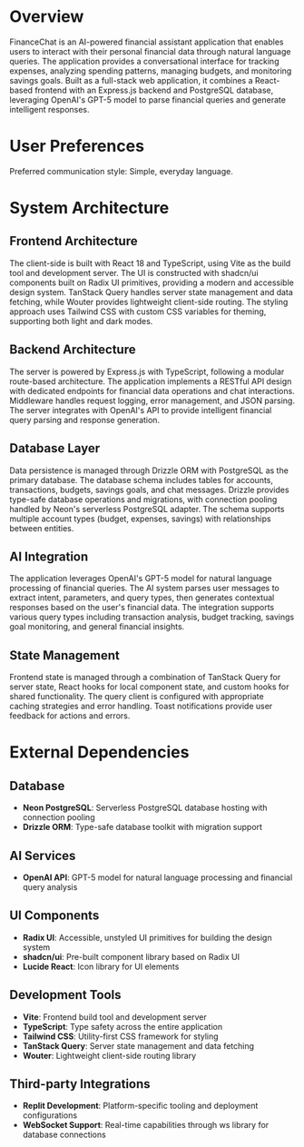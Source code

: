 # Overview

FinanceChat is an AI-powered financial assistant application that enables users to interact with their personal financial data through natural language queries. The application provides a conversational interface for tracking expenses, analyzing spending patterns, managing budgets, and monitoring savings goals. Built as a full-stack web application, it combines a React-based frontend with an Express.js backend and PostgreSQL database, leveraging OpenAI's GPT-5 model to parse financial queries and generate intelligent responses.

# User Preferences

Preferred communication style: Simple, everyday language.

# System Architecture

## Frontend Architecture
The client-side is built with React 18 and TypeScript, using Vite as the build tool and development server. The UI is constructed with shadcn/ui components built on Radix UI primitives, providing a modern and accessible design system. TanStack Query handles server state management and data fetching, while Wouter provides lightweight client-side routing. The styling approach uses Tailwind CSS with custom CSS variables for theming, supporting both light and dark modes.

## Backend Architecture
The server is powered by Express.js with TypeScript, following a modular route-based architecture. The application implements a RESTful API design with dedicated endpoints for financial data operations and chat interactions. Middleware handles request logging, error management, and JSON parsing. The server integrates with OpenAI's API to provide intelligent financial query parsing and response generation.

## Database Layer
Data persistence is managed through Drizzle ORM with PostgreSQL as the primary database. The database schema includes tables for accounts, transactions, budgets, savings goals, and chat messages. Drizzle provides type-safe database operations and migrations, with connection pooling handled by Neon's serverless PostgreSQL adapter. The schema supports multiple account types (budget, expenses, savings) with relationships between entities.

## AI Integration
The application leverages OpenAI's GPT-5 model for natural language processing of financial queries. The AI system parses user messages to extract intent, parameters, and query types, then generates contextual responses based on the user's financial data. The integration supports various query types including transaction analysis, budget tracking, savings goal monitoring, and general financial insights.

## State Management
Frontend state is managed through a combination of TanStack Query for server state, React hooks for local component state, and custom hooks for shared functionality. The query client is configured with appropriate caching strategies and error handling. Toast notifications provide user feedback for actions and errors.

# External Dependencies

## Database
- **Neon PostgreSQL**: Serverless PostgreSQL database hosting with connection pooling
- **Drizzle ORM**: Type-safe database toolkit with migration support

## AI Services
- **OpenAI API**: GPT-5 model for natural language processing and financial query analysis

## UI Components
- **Radix UI**: Accessible, unstyled UI primitives for building the design system
- **shadcn/ui**: Pre-built component library based on Radix UI
- **Lucide React**: Icon library for UI elements

## Development Tools
- **Vite**: Frontend build tool and development server
- **TypeScript**: Type safety across the entire application
- **Tailwind CSS**: Utility-first CSS framework for styling
- **TanStack Query**: Server state management and data fetching
- **Wouter**: Lightweight client-side routing library

## Third-party Integrations
- **Replit Development**: Platform-specific tooling and deployment configurations
- **WebSocket Support**: Real-time capabilities through ws library for database connections